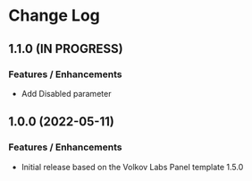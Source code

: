 # Change Log

## 1.1.0 (IN PROGRESS)

### Features / Enhancements

- Add Disabled parameter

## 1.0.0 (2022-05-11)

### Features / Enhancements

- Initial release based on the Volkov Labs Panel template 1.5.0
